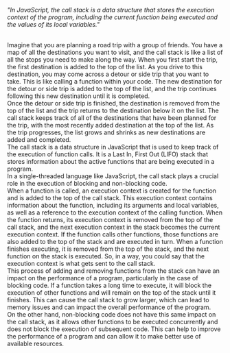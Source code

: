 _"In JavaScript, the call stack is a data structure that stores the execution context of the program, including the current function being executed and the values of its local variables."_

<br/>
Imagine that you are planning a road trip with a group of friends. You have a map of all the destinations you want to visit, and the call stack is like a list of all the stops you need to make along the way. When you first start the trip, the first destination is added to the top of the list. As you drive to this destination, you may come across a detour or side trip that you want to take. This is like calling a function within your code. The new destination for the detour or side trip is added to the top of the list, and the trip continues following this new destination until it is completed.

<br/>
Once the detour or side trip is finished, the destination is removed from the top of the list and the trip returns to the destination below it on the list. The call stack keeps track of all of the destinations that have been planned for the trip, with the most recently added destination at the top of the list. As the trip progresses, the list grows and shrinks as new destinations are added and completed.

<br/>
The call stack is a data structure in JavaScript that is used to keep track of the execution of function calls. It is a Last In, First Out (LIFO) stack that stores information about the active functions that are being executed in a program.

<br/>
In a single-threaded language like JavaScript, the call stack plays a crucial role in the execution of blocking and non-blocking code.

<br/>
When a function is called, an execution context is created for the function and is added to the top of the call stack. This execution context contains information about the function, including its arguments and local variables, as well as a reference to the execution context of the calling function. When the function returns, its execution context is removed from the top of the call stack, and the next execution context in the stack becomes the current execution context. If the function calls other functions, those functions are also added to the top of the stack and are executed in turn. When a function finishes executing, it is removed from the top of the stack, and the next function on the stack is executed. So, in a way, you could say that the execution context is what gets sent to the call stack.

<br/>
This process of adding and removing functions from the stack can have an impact on the performance of a program, particularly in the case of blocking code. If a function takes a long time to execute, it will block the execution of other functions and will remain on the top of the stack until it finishes. This can cause the call stack to grow larger, which can lead to memory issues and can impact the overall performance of the program.

<br/>
On the other hand, non-blocking code does not have this same impact on the call stack, as it allows other functions to be executed concurrently and does not block the execution of subsequent code. This can help to improve the performance of a program and can allow it to make better use of available resources.
